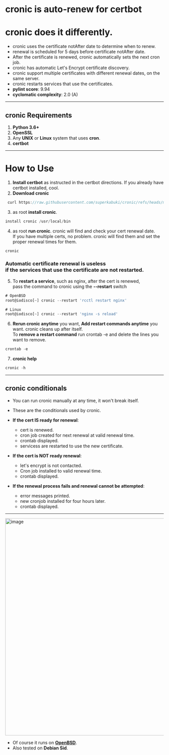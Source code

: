 # cronic is auto-renew for certbot

# cronic does it differently.
* cronic uses the certificate notAfter date to determine when to renew.
* renewal is scheduled for 5 days before certificate notAfter date.
* After the certificate is renewed, cronic automatically sets the next cron job.
* cronic has automatic Let's Encrypt certificate discovery.
* cronic support multiple certificates with different renewal dates, on the same server.
* cronic restarts services that use the certificates.
* __pylint score__: 9.94
* __cyclomatic complexity__: 2.0 (A)
---
## cronic Requirements
1. __Python 3.6+__
2. __OpenSSL__ 
3. Any __UNIX__ or __Linux__ system that uses __cron__.
4. __certbot__
--- 

# How to Use
1. __Install certbot__ as instructed in the certbot directions. If you already have certbot installed, cool.
2. __Download cronic__ 
```js
 curl https://raw.githubusercontent.com/superkabuki/cronic/refs/heads/main/cronic -o cronic
```
3. as root __install cronic__.
```js
install cronic /usr/local/bin
```
4. as root __run cronic__. cronic will find and check your cert renewal date. <br>If you have multiple certs, no problem. cronic will find them and set the proper renewal times for them. 
```js
cronic
```
### Automatic certificate renewal is useless<br> if the services that use the certificate are not restarted.

5.  To __restart a service__, such as nginx, after the cert is renewed,<br> pass the command to cronic using the __--restart__ switch
```js
# OpenBSD
root@iodisco[~] cronic --restart 'rcctl restart nginx'

# Linux
root@iodisco[~] cronic --restart 'nginx -s reload'

```
6. __Rerun cronic anytime__ you want, __Add restart commands anytime__ you want. cronic cleans up after itself. <br> To __remove a restart command__  run crontab -e and delete the lines you want to remove.
```js
crontab -e
```

7. __cronic help__
```js
cronic -h
```

---
  
## cronic conditionals
* You can run cronic manually at any time, it won't break itself.
* These are the conditionals used by cronic.

* __If the cert IS ready for renewal__:
  * cert is renewed.
  * cron job created for next renewal at valid renewal time.
  * crontab displayed.
  * servicess are restarted to use the new certificate.
  
* __If the cert is NOT ready renewal__: 

  * let's encrypt is not contacted. 
  * Cron job installed to valid renewal time.
  * crontab displayed.

* __If the renewal process fails and renewal cannot be attempted__:
  * error messages printed.
  * new cronjob installed for four hours later.
  * crontab displayed.
---  
<img width="1183" height="689" alt="image" src="https://github.com/user-attachments/assets/935466c1-ac1b-4cc5-8c35-fd146715a588" />





* Of course it runs on [__OpenBSD__](https://openbsd.org).
* Also tested on __Debian Sid__.



